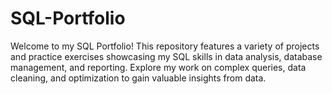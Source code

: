 # SQL-Portfolio
Welcome to my SQL Portfolio! This repository features a variety of projects and practice exercises showcasing my SQL skills in data analysis, database management, and reporting. Explore my work on complex queries, data cleaning, and optimization to gain valuable insights from data.
